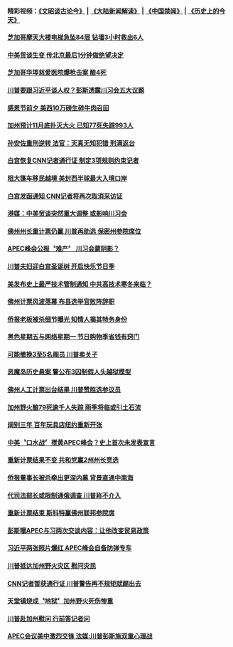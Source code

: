 #### 精彩视频：[《文昭谈古论今》](https://github.com/gfw-breaker/wenzhao/blob/master/README.md?t=11200931) | [《大陆新闻解读》](https://github.com/gfw-breaker/ntdtv-comedy/blob/master/README.md?t=11200931) | [《中国禁闻》](https://github.com/gfw-breaker/ntdtv-news/blob/master/README.md?t=11200931) | [《历史上的今天》](https://github.com/gfw-breaker/today-in-history/blob/master/README.md?t=11200931) 

#### [芝加哥摩天大楼电梯急坠84层 钻墙3小时救出6人](../pages/news203/a1399914.md?t=11200931) 

#### [中美贸谈生变 传北京最后1分钟做绝望决定](../pages/news203/a1400036.md?t=11200931) 

#### [芝加哥华埠慈爱医院爆枪击案 酿4死](../pages/news203/a1400035.md?t=11200931) 

#### [川普要跟习近平谈人权？彭斯透露川习会五大议题](../pages/news203/a1400022.md?t=11200931) 

#### [感恩节前夕 美西10万磅生碎牛肉召回](../pages/news203/a1400047.md?t=11200931) 

#### [加州预计11月底扑灭大火 已知77死失踪993人](../pages/news203/a1400020.md?t=11200931) 

#### [孙安佐重刑逆转 法官：天真无知犯错 刑满返台](../pages/news203/a1400033.md?t=11200931) 

#### [白宫恢复CNN记者通行证 制定3项规则约束记者](../pages/news203/a1400015.md?t=11200931) 

#### [阻大篷车移民越境 美封西半球最大入境口岸](../pages/news203/a1399989.md?t=11200931) 

#### [白宫发函通知 CNN记者将再次取消采访证](../pages/news203/a1400005.md?t=11200931) 

#### [港媒：中美贸谈突然重大调整 或影响川习会](../pages/news203/a1399884.md?t=11200931) 

#### [佛州州长重计票仍赢 川普再助选 保密州参院席位](../pages/news203/a1400004.md?t=11200931) 

#### [APEC峰会公报〝难产〞 川习会蒙阴影？](../pages/news203/a1400003.md?t=11200931) 

#### [川普夫妇迎白宫圣诞树 开启快乐节日季](../pages/news203/a1399992.md?t=11200931) 

#### [美发布史上最严技术管制通知 中共高技术寒冬来临？](../pages/news203/a1399974.md?t=11200931) 

#### [佛州计票风波落幕 布县选举官败阵辞职](../pages/news203/a1399961.md?t=11200931) 

#### [侨报老板被杀细节曝光  知情人揭其特务身份](../pages/news203/a1399910.md?t=11200931) 

#### [黑色星期五与网络星期一 节日购物季省钱有窍门](../pages/news203/a1399917.md?t=11200931) 

#### [可能撤换3至5名阁员 川普卖关子](../pages/news203/a1399883.md?t=11200931) 

#### [恶魔岛历史悬案 警公布3囚制假人头越狱模型](../pages/news203/a1399887.md?t=11200931) 

#### [佛州人工计票出台结果 川普赞胜选参议员](../pages/news203/a1399905.md?t=11200931) 

#### [加州野火酿79死逾千人失踪 雨季将临或引土石流](../pages/news203/a1399799.md?t=11200931) 

#### [阔别三年 百年玩具店纽约重新开张](../pages/news203/a1399847.md?t=11200931) 

#### [中美〝口水战〞搅黄APEC峰会？史上首次未发表宣言](../pages/news203/a1399879.md?t=11200931) 

#### [重新计票结果不变 共和党赢2州州长竞选](../pages/news203/a1399851.md?t=11200931) 

#### [侨报董事长被杀牵出更深内幕 背景直通中南海](../pages/news203/a1399797.md?t=11200931) 

#### [代司法部长或限制通俄调查 川普称不介入](../pages/news203/a1399871.md?t=11200931) 

#### [重新计票结束 斯科特赢佛州联邦参院席](../pages/news203/a1399869.md?t=11200931) 

#### [彭斯曝APEC与习两次交谈内容：让他改变贸易政策](../pages/news203/a1399853.md?t=11200931) 

#### [习近平两张照片爆红  APEC峰会自备防弹专车](../pages/news203/a1399804.md?t=11200931) 

#### [川普抵达加州野火灾区 慰问灾民](../pages/news203/a1399784.md?t=11200931) 

#### [CNN记者暂获通行证 川普警告再不规矩就踢出去](../pages/news203/a1399801.md?t=11200931) 

#### [天堂镇烧成〝地狱〞加州野火死伤惨重](../pages/news203/a1399788.md?t=11200931) 

#### [川普赴加州慰问 行前答记者问](../pages/news203/a1399785.md?t=11200931) 

#### [APEC会议美中激烈交锋  法媒:川普彭斯施双重心理战](../pages/news203/a1399783.md?t=11200931) 

